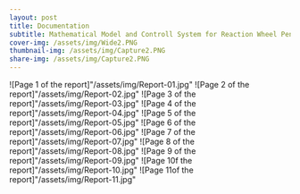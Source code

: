 ```yaml
---
layout: post
title: Documentation
subtitle: Mathematical Model and Controll System for Reaction Wheel Pendulum
cover-img: /assets/img/Wide2.PNG
thumbnail-img: /assets/img/Capture2.PNG
share-img: /assets/img/Capture2.PNG
---
```


![Page 1 of the report]"/assets/img/Report-01.jpg"
![Page 2 of the report]"/assets/img/Report-02.jpg"
![Page 3 of the report]"/assets/img/Report-03.jpg"
![Page 4 of the report]"/assets/img/Report-04.jpg"
![Page 5 of the report]"/assets/img/Report-05.jpg"
![Page 6 of the report]"/assets/img/Report-06.jpg"
![Page 7 of the report]"/assets/img/Report-07.jpg"
![Page 8 of the report]"/assets/img/Report-08.jpg"
![Page 9 of the report]"/assets/img/Report-09.jpg"
![Page 10f the report]"/assets/img/Report-10.jpg"
![Page 11of the report]"/assets/img/Report-11.jpg"

